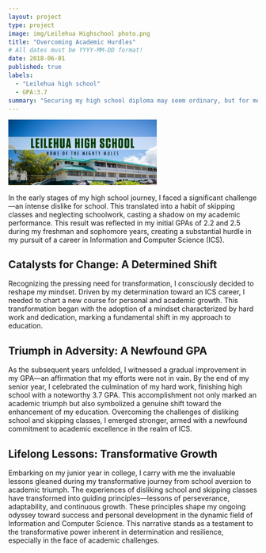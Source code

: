 ```yaml
---
layout: project
type: project
image: img/Leilehua Highschool photo.png
title: "Overcoming Academic Hurdles"
# All dates must be YYYY-MM-DD format!
date: 2018-06-01
published: true
labels:
  - "Leilehua high school"
  - GPA:3.7
summary: "Securing my high school diploma may seem ordinary, but for me, it signifies a remarkable journey. Despite a challenging start, I emerged with a decent GPA, and this accomplishment, viewed from my current standpoint as a college junior, represents a significant endeavor."
---
```


<img width="300px" class="rounded float-start pe-4" src="../img/header.jpg">

In the early stages of my high school journey, I faced a significant challenge—an intense dislike for school. This translated into a habit of skipping classes and neglecting schoolwork, casting a shadow on my academic performance. This result was reflected in my initial GPAs of 2.2 and 2.5 during my freshman and sophomore years, creating a substantial hurdle in my pursuit of a career in Information and Computer Science (ICS).

## Catalysts for Change: A Determined Shift
Recognizing the pressing need for transformation, I consciously decided to reshape my mindset. Driven by my determination toward an ICS career, I needed to chart a new course for personal and academic growth. This transformation began with the adoption of a mindset characterized by hard work and dedication, marking a fundamental shift in my approach to education.

## Triumph in Adversity: A Newfound GPA
As the subsequent years unfolded, I witnessed a gradual improvement in my GPA—an affirmation that my efforts were not in vain. By the end of my senior year, I celebrated the culmination of my hard work, finishing high school with a noteworthy 3.7 GPA. This accomplishment not only marked an academic triumph but also symbolized a genuine shift toward the enhancement of my education. Overcoming the challenges of disliking school and skipping classes, I emerged stronger, armed with a newfound commitment to academic excellence in the realm of ICS.

## Lifelong Lessons: Transformative Growth
Embarking on my junior year in college, I carry with me the invaluable lessons gleaned during my transformative journey from school aversion to academic triumph. The experiences of disliking school and skipping classes have transformed into guiding principles—lessons of perseverance, adaptability, and continuous growth. These principles shape my ongoing odyssey toward success and personal development in the dynamic field of Information and Computer Science. This narrative stands as a testament to the transformative power inherent in determination and resilience, especially in the face of academic challenges.

